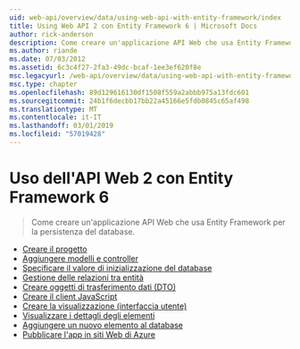 ```yaml
---
uid: web-api/overview/data/using-web-api-with-entity-framework/index
title: Using Web API 2 con Entity Framework 6 | Microsoft Docs
author: rick-anderson
description: Come creare un'applicazione API Web che usa Entity Framework per la persistenza del database.
ms.author: riande
ms.date: 07/03/2012
ms.assetid: 6c3c4f27-2fa3-49dc-bcaf-1ee3ef620f8e
msc.legacyurl: /web-api/overview/data/using-web-api-with-entity-framework
msc.type: chapter
ms.openlocfilehash: 89d129616130df1508f559a2abbb975a13fdc601
ms.sourcegitcommit: 24b1f6decbb17bb22a45166e5fdb0845c65af498
ms.translationtype: MT
ms.contentlocale: it-IT
ms.lasthandoff: 03/01/2019
ms.locfileid: "57019428"
---
```

<a name="using-web-api-2-with-entity-framework-6"></a>Uso dell'API Web 2 con Entity Framework 6
====================
> Come creare un'applicazione API Web che usa Entity Framework per la persistenza del database.


- [Creare il progetto](part-1.md)
- [Aggiungere modelli e controller](part-2.md)
- [Specificare il valore di inizializzazione del database](part-3.md)
- [Gestione delle relazioni tra entità](part-4.md)
- [Creare oggetti di trasferimento dati (DTO)](part-5.md)
- [Creare il client JavaScript](part-6.md)
- [Creare la visualizzazione (interfaccia utente)](part-7.md)
- [Visualizzare i dettagli degli elementi](part-8.md)
- [Aggiungere un nuovo elemento al database](part-9.md)
- [Pubblicare l'app in siti Web di Azure](part-10.md)
